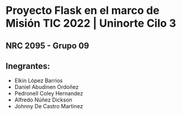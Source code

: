 # Proyecto Flask en el marco de Misión TIC 2022 | Uninorte Cilo 3
## NRC 2095 - Grupo 09

## Inegrantes: 
* Elkin López Barrios 
* Daniel Abudinen Ordoñez
* Pedronell Coley Hernandez
* Alfredo Núñez Dickson
* Johnny De Castro Martinez
